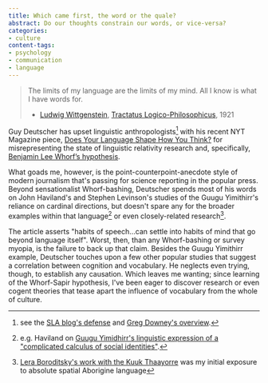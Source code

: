 ```yaml
---
title: Which came first, the word or the quale?
abstract: Do our thoughts constrain our words, or vice-versa?
categories:
- culture
content-tags:
- psychology
- communication
- language
---
```


> The limits of my language are the limits of my mind. All I know is what I have words for.
> - [Ludwig Wittgenstein][1], [Tractatus Logico-Philosophicus][2], 1921

Guy Deutscher has upset linguistic anthropologists[^1] with his recent NYT Magazine piece, [Does Your Language Shape How You Think?][5] for misrepresenting the state of linguistic relativity research and, specifically, [Benjamin Lee Whorf’s hypothesis][6].

What goads me, however, is the point-counterpoint-anecdote style of modern journalism that's passing for science reporting in the popular press.  Beyond sensationalist Whorf-bashing, Deutscher spends most of his words on John Haviland's and Stephen Levinson's studies of the Guugu Yimithirr's reliance on cardinal directions, but doesn't spare any for the broader examples within that language[^2] or even closely-related research[^3].

The article asserts "habits of speech…can settle into habits of mind that go beyond language itself".  Worst, then, than any Whorf-bashing or survey myopia, is the failure to back up that claim.  Besides the Guugu Yimithirr example, Deutscher touches upon a few other popular studies that suggest a correlation between cognition and vocabulary.  He neglects even trying, though, to establish any causation.  Which leaves me wanting; since learning of the Whorf-Sapir hypothesis, I've been eager to discover research or even cogent theories that tease apart the influence of vocabulary from the whole of culture.

   [1]: http://plato.stanford.edu/entries/wittgenstein/
   [2]: http://www.gutenberg.org/etext/5740
   [3]: http://www.linguisticanthropology.org/2010/09/01/linguistic-relativity-whorf-linguistic-anthropology/
   [4]: http://neuroanthropology.net/2010/08/31/the-new-linguistic-relativism-guy-deutscher-in-the-nytimes/
   [5]: http://www.nytimes.com/2010/08/29/magazine/29language-t.html?_r=1
   [6]: http://plato.stanford.edu/entries/relativism/supplement2.html
   [7]: http://www.anthro.ucsd.edu/~jhaviland/Publications/How2TalkGY/How2TalkBiL.pdf
   [8]: http://www.edge.org/3rd_culture/boroditsky09/boroditsky09_index.html


[^1]: see the [SLA blog's defense][3] and [Greg Downey's overview][4].
[^2]: e.g. Haviland on [Guugu Yimidhirr's linguistic expression of  a "complicated calculus of social identities"][7].
[^3]: [Lera Boroditsky's work with the Kuuk Thaayorre][8] was my initial exposure to absolute spatial Aborigine language
